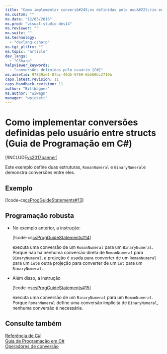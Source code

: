 ```yaml
---
title: "Como implementar convers&#245;es definidas pelo usu&#225;rio entre structs (Guia de Programa&#231;&#227;o em C#) | Microsoft Docs"
ms.custom: ""
ms.date: "12/03/2016"
ms.prod: "visual-studio-dev14"
ms.reviewer: ""
ms.suite: ""
ms.technology: 
  - "devlang-csharp"
ms.tgt_pltfrm: ""
ms.topic: "article"
dev_langs: 
  - "CSharp"
helpviewer_keywords: 
  - "conversões definidas pelo usuário [C#]"
ms.assetid: 97839aef-8fbc-40d5-9769-6b569bc2710b
caps.latest.revision: 11
caps.handback.revision: 11
author: "BillWagner"
ms.author: "wiwagn"
manager: "wpickett"
---
```

# Como implementar convers&#245;es definidas pelo usu&#225;rio entre structs (Guia de Programa&#231;&#227;o em C#)
[!INCLUDE[vs2017banner](../../../csharp/includes/vs2017banner.md)]

Este exemplo define duas estruturas, `RomanNumeral` e `BinaryNumeral`e demonstra conversões entre eles.  
  
## Exemplo  
 [!code-cs[csProgGuideStatements#13](../../../csharp/programming-guide/classes-and-structs/codesnippet/CSharp/how-to-implement-user-defined-conversions-between-structs_1.cs)]  
  
## Programação robusta  
  
-   No exemplo anterior, a instrução:  
  
     [!code-cs[csProgGuideStatements#14](../../../csharp/programming-guide/classes-and-structs/codesnippet/CSharp/how-to-implement-user-defined-conversions-between-structs_2.cs)]  
  
     executa uma conversão de um `RomanNumeral` para um `BinaryNumeral`.  Porque não há nenhuma conversão direta de `RomanNumeral` para `BinaryNumeral`, a projeção é usada para converter de um `RomanNumeral` para um `int`e outra projeção para converter de um `int` para um `BinaryNumeral`.  
  
-   Além disso, a instrução  
  
     [!code-cs[csProgGuideStatements#15](../../../csharp/programming-guide/classes-and-structs/codesnippet/CSharp/how-to-implement-user-defined-conversions-between-structs_3.cs)]  
  
     executa uma conversão de um `BinaryNumeral` para um `RomanNumeral`.  Porque `RomanNumeral` define uma conversão implícita de `BinaryNumeral`, nenhuma conversão é necessária.  
  
## Consulte também  
 [Referência de C\#](../../../csharp/language-reference/index.md)   
 [Guia de Programação em C\#](../../../csharp/programming-guide/index.md)   
 [Operadores de conversão](../../../csharp/programming-guide/statements-expressions-operators/conversion-operators.md)